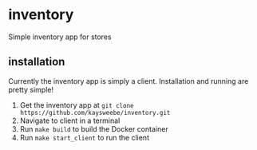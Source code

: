 # inventory
Simple inventory app for stores

## installation
Currently the inventory app is simply a client. Installation and running are pretty simple!

1. Get the inventory app at ```git clone https://github.com/kaysweebe/inventory.git```
2. Navigate to client in a terminal
3. Run ```make build``` to build the Docker container
4. Run ```make start_client``` to run the client
